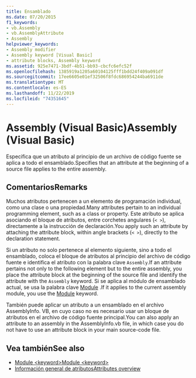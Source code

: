 ```yaml
---
title: Ensamblado
ms.date: 07/20/2015
f1_keywords:
- vb.Assembly
- vb.AssemblyAttribute
- Assembly
helpviewer_keywords:
- Assembly modifier
- Assembly keyword [Visual Basic]
- attribute blocks, Assembly keyword
ms.assetid: 925e7471-3bdf-4b51-bb93-cbcfc6efc52f
ms.openlocfilehash: 1385919a1205a60104125fff1bdd24f409a091df
ms.sourcegitcommit: 17ee6605e01ef32506f8fdc686954244ba6911de
ms.translationtype: MT
ms.contentlocale: es-ES
ms.lasthandoff: 11/22/2019
ms.locfileid: "74351645"
---
```

# <a name="assembly-visual-basic"></a><span data-ttu-id="3e2e1-102">Assembly (Visual Basic)</span><span class="sxs-lookup"><span data-stu-id="3e2e1-102">Assembly (Visual Basic)</span></span>
<span data-ttu-id="3e2e1-103">Especifica que un atributo al principio de un archivo de código fuente se aplica a todo el ensamblado.</span><span class="sxs-lookup"><span data-stu-id="3e2e1-103">Specifies that an attribute at the beginning of a source file applies to the entire assembly.</span></span>  
  
## <a name="remarks"></a><span data-ttu-id="3e2e1-104">Comentarios</span><span class="sxs-lookup"><span data-stu-id="3e2e1-104">Remarks</span></span>  
 <span data-ttu-id="3e2e1-105">Muchos atributos pertenecen a un elemento de programación individual, como una clase o una propiedad.</span><span class="sxs-lookup"><span data-stu-id="3e2e1-105">Many attributes pertain to an individual programming element, such as a class or property.</span></span> <span data-ttu-id="3e2e1-106">Este atributo se aplica asociando el bloque de atributos, entre corchetes angulares (`< >`), directamente a la instrucción de declaración.</span><span class="sxs-lookup"><span data-stu-id="3e2e1-106">You apply such an attribute by attaching the attribute block, within angle brackets (`< >`), directly to the declaration statement.</span></span>  
  
 <span data-ttu-id="3e2e1-107">Si un atributo no solo pertenece al elemento siguiente, sino a todo el ensamblado, coloca el bloque de atributos al principio del archivo de código fuente e identifica el atributo con la palabra clave `Assembly`.</span><span class="sxs-lookup"><span data-stu-id="3e2e1-107">If an attribute pertains not only to the following element but to the entire assembly, you place the attribute block at the beginning of the source file and identify the attribute with the `Assembly` keyword.</span></span> <span data-ttu-id="3e2e1-108">Si se aplica al módulo de ensamblado actual, se usa la palabra clave [Module](../../../visual-basic/language-reference/modifiers/module-keyword.md) .</span><span class="sxs-lookup"><span data-stu-id="3e2e1-108">If it applies to the current assembly module, you use the [Module](../../../visual-basic/language-reference/modifiers/module-keyword.md) keyword.</span></span>  
  
 <span data-ttu-id="3e2e1-109">También puede aplicar un atributo a un ensamblado en el archivo AssemblyInfo. VB, en cuyo caso no es necesario usar un bloque de atributos en el archivo de código fuente principal.</span><span class="sxs-lookup"><span data-stu-id="3e2e1-109">You can also apply an attribute to an assembly in the AssemblyInfo.vb file, in which case you do not have to use an attribute block in your main source-code file.</span></span>  
  
## <a name="see-also"></a><span data-ttu-id="3e2e1-110">Vea también</span><span class="sxs-lookup"><span data-stu-id="3e2e1-110">See also</span></span>

- [<span data-ttu-id="3e2e1-111">Module \<keyword></span><span class="sxs-lookup"><span data-stu-id="3e2e1-111">Module \<keyword></span></span>](../../../visual-basic/language-reference/modifiers/module-keyword.md)
- [<span data-ttu-id="3e2e1-112">Información general de atributos</span><span class="sxs-lookup"><span data-stu-id="3e2e1-112">Attributes overview</span></span>](../../../visual-basic/programming-guide/concepts/attributes/index.md)
